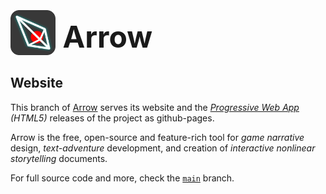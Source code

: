 <!-- Arrow Logo -->
<h1 style="font-size: 3rem; line-height: 100%;">
    <img
        src="./icon.svg"
        style="width: 1.5em; height: auto; display: inline-block; vertical-align: text-bottom;"
        alt="Arrow's logo"
    >
    <span>Arrow</span>
</h1>

## Website

This branch of [Arrow][arrow-root] serves its website
and the *[Progressive Web App][arrow-pwa] (HTML5)* releases of the project
as github-pages.

Arrow is the free, open-source and feature-rich tool for
*game narrative* design, *text-adventure* development,
and creation of *interactive nonlinear storytelling* documents.

For full source code and more, check the [`main`][arrow-main] branch.


<!-- References -->
[arrow-root]: https://github.com/mhgolkar/Arrow
[arrow-pwa]: https://mhgolkar.github.io/Arrow/
[arrow-main]: https://github.com/mhgolkar/Arrow/tree/main
